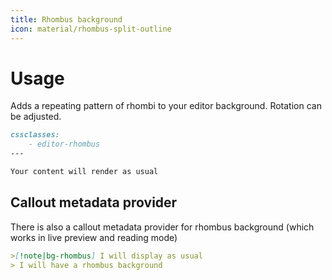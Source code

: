 ```yaml
---
title: Rhombus background
icon: material/rhombus-split-outline
---
```


# Usage

Adds a repeating pattern of rhombi to your editor background. Rotation can be adjusted.

```md
cssclasses:
    - editor-rhombus
---

Your content will render as usual
```

## Callout metadata provider

There is also a callout metadata provider for rhombus background (which works in
live preview and reading mode)

```md
>[!note|bg-rhombus] I will display as usual
> I will have a rhombus background
```

